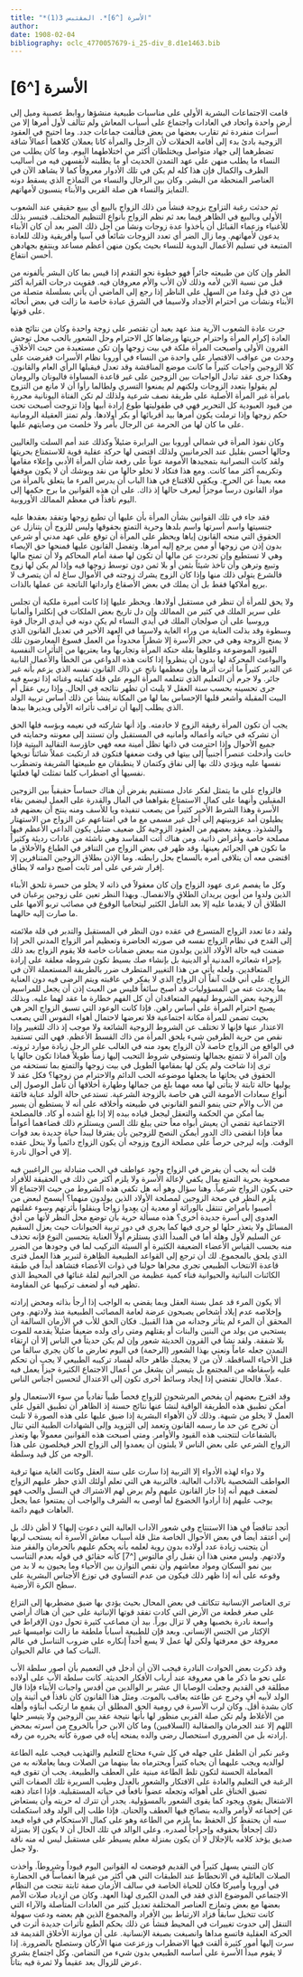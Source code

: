 ```yaml
---
title: "*الأسرة [^6]*. المقتبس 3(1)"
author: 
date: 1908-02-04
bibliography: oclc_4770057679-i_25-div_8.d1e1463.bib
---
```




#  الأسرة [^6]


 قامت الاجتماعات البشرية الأولى على مناسبات طبيعية منشؤها روابط عصبية وميل إلى أرض واحدة واتحاد في العادات واجتماع على أسباب المعاش ولم تتألف لأول أمرها إلا من أسرات منفردة ثم تقارب بعضها من بعض فتألفت جماعات جدد. وما احتيج في العقود الزوجية بادئ بدء إلى أقامة الحفلات لأن الرجل والمرأة كانا يعملان كلاهما أعمالاً شاقة تضطرهما إلى جهاد متواصل ويختلطان أكثر من اختلاطهما اليوم. وما كان يطلب من النساء ما يطلب منهن على عهد التمدن الحديث أو ما يطلبنه لأنفسهن فيه من أساليب الظرف والكمال فإن هذا كله لم يكن في تلك الأدوار معروفاً كما لا يشاهد الآن في العناصر المنحطة من البشر. وكان بين الرجال والنساء من التماذج الذي يسقط دونه التمايز والنساء هن صلة القربى والأبناء ينسبون لأمهاتهم. 

 ثم حدثت رغبة التزاوج بزوجة فنشأ من ذلك الزواج بالبيع أي ببيع حقيقي عند الشعوب الأولى وبالبيع في الظاهر فيما بعد ثم نظم الزواج بأنواع التنظيم المختلف. فتيسر بذلك للأغنياء وزعماء القبائل أن يأخذوا عدة زوجات ونشأ من أجل ذلك الضر بعد أن كان الأبناء يدعون لأمهاتهم. وما زال الضر أي تعدد الزوجات شائعاً في آسيا وأفريقية وذلك للعادة المتبعة في تسليم الأعمال اليدوية للنساء بحيث يكون منهن أعظم مساعد وينتفع بجهادهن أحسن انتفاع. 

 الطر وإن كان من طبيعته جائراً فهو خطوة نحو التقدم إذا قيس بما كان البشر يألفونه من قبل من نسبة الابن لأمه وذلك لأن الأب والأم معروفان فيه. فقويت درجات القرابة أكثر من ذي قبل وغدا من السهل على الناظر إذا رجع إلى الماضي أن يأتي بسلسلة متصلة من الأبناء ونشأت من احترام الأجداد ولاسيما في الشرق عبادة خاصة ما زالت في بعض أنحائه على قوتها. 

 جرت عادة الشعوب الآرية منذ عهد بعيد أن تقتصر على زوجة واحدة وكان من نتائج هذه العادة إكرام المرأة واحترام حريتها ورضاها كل الاحترام وحل الشعور بالحب محل توحش القرون الأولى وأصبحت المرأة ملكة في بيت زوجها وإن تكن مستعبدة من حيث الأخلاق. وحدث من عواقب الاقتصار على واحدة من النساء في أوروبا نظام الأسرات ففرضت على كلا الزوجين واجبات كثيراً ما كانت موضع المناقشة وقد تعدل   فيقبلها الرأي العام   والقانون. وهكذا جرى عقد تبادل الواجبات بين الزوجين على غير قاعدة المساواة فاليونان والرومان لم يقولوا بتعدد الزوجات ولكنهم لم يمنعوا التسري ولطالما رأوا أن لا مانع من التزوج بامرأة غير المرأة الأصلية على طريقة نصف شرعية ولذلك لم تكن الفتاة اليونانية محررة من قيود العبودية كل التحرير فهي في طفوليتها طوع إرادة أبيها وإذا تزوجت أصبحت تحت حكم زوجها وإذا ترملت يكون أمرها بيد أقربائها أو بكر أولادها. ولم تمتز العقيلة الرومانية على ما كان لها من الحرمة عن الرجال بأمر ولا خلصت من وصايتهم عليها. 

 وكان نفوذ المرأة في شمالي أوروبا بين البرابرة ضئيلاً وكذلك عند أمم السلت والغاليين وحالها أحسن بقليل عند الجرمانيين ولذلك اقتضى لها حركة عقلية قوية للاستمتاع بحريتها ولقد كانت النصرانية بتمجيدها الأمومة عوناً على رفعة شأن المرأة الأدبي وإعلاء مقامها وتكريمه أكثر مما كانت. ومع هذا فتكاد لا تخلو حالها من نقد ويوشك أن لا يكون موقفها معه بعيداً عن الحرج. ويكفي للاقتناع في هذا الباب أن يدرس المرء ما يتعلق بالمرأة من مواد القانون درساً موجزاً ليعرف حالها إذ ذاك. على أن هذه القوانين ما برح حكمها إلى اليوم نافذاً في معظم الممالك الأوروبية. 

 فقد جاء في تلك القوانين بشأن المرأة بأن عليها أن تطيع زوجها وتفقد بعقدها عليه جنسيتها واسم أسرتها واسم بلدها وحرية التمتع بحقوقها وليس للزوج أن يتنازل عن الحقوق التي منحه القانون إياها ويحظر على المرأة أن توقع على عهد مدني أو شرعي بدون إذن من زوجها أو ممن يرجع إليه أمرها. وتفضل القانون عليها فمنحها حق الإيصاء وهي لا تستطيع وإن تجردت عن مالها أن تكون لها صفة أمام المحاكم ولا أن تمنح مالها وتبيع وترهن وأن تأخذ شيئاً بثمن أو بلا ثمن دون توسط زوجها فيه وإذا لم يكن لها زوج فالشرع يتولى ذلك منها وإذا كان الزوج يشرك زوجته في الأموال ساغ له أن يتصرف لا بريع أملاكها فقط بل أن يملك في بعض الأصقاع وارداتها الناتجة عن عملها بالذات. 

 ولا يحق للمرأة أن تنظر في مستقبل أولادها. ويحظر عليها إذا كانت أميرة ملكية أن تجلس على سرير الملك في كثير من الممالك وإن دل تاريخ بعض الملكات في إنكلترا وألمانيا وروسيا على أن صولجان الملك في أيدي النساء لم يكن دونه في أيدي الرجال قوة   وسطوة وقد بذلت العناية من وراء الغاية ولاسيما في العهد الأخير في تعديل القانون الذي لا يمنح الزوجة وهي في حجر الأسرة إلا شطراً محدوداً من العمل فسوغ المعارضون تلك القيود الموضوعة وعللوها بقلة حنكة المرأة وتجاربها وما يعتريها من التأثرات النفسية والبواعث المحركة   لها بدون أن ينظروا إذا كانت هذه الدواعي من الخطأ والأعمال النابية عن التدبر كثيراً ما أثرت أثرها وإن معظمها ناتج عن ذاك القانون نفسه الذي يزعم بأنه غير جائر. ولا جرم أن التعليم الذي تتعلمه المرأة اليوم على قلة كفايته وغنائه إذا توسع فيه جرى تحسينه بحسب سنة العقل لا يلبث أن تظهر نتائجه في الحال. وإذا ربي عقل أم البيت المقبلة وأشعر قلبها الإحساس بما لها من المكانة ينشأ عن ذلك أساس تربية الولد الذي يطلب إليها أن تراقب تأثراته الأولى ويديرها بيدها. 

 يجب أن تكون المرأة رفيقة الزوج لا خادمته. وإذ أنها شاركته في نعيمه وبؤسه فلها الحق أن تشركه في حياته وأعماله وأمانيه في المستقبل وأن تستند إلى معونته وحمايته في جميع الأحوال وإذا احترمت في ذاتها تظل أمينة معه فهي حاؤرسة التقاليد البيتية فإذا خانت وأدخلت عنصراً أجنبياً إلى بيتها في وقت ضعفها فتكون قد ارتكبت عملاً شائناً توبخها نفسها عليه ويؤدي ذلك بها إلى نفاق وكتمان لا ينطبقان مع طبيعتها الشريفة وتضطرب نفسيها أي اضطراب كلما تمثلت لها فعلتها. 

 فالزواج على ما يتمثل لفكر عادل مستقيم يفرض أن هناك حساساً حقيقياً بين الزوجين المقبلين وأنهما على كمال الاستمتاع بقواهما في المال والقدرة على العمل ليضمن بقاء الأسرة وهذا الشرط الأخير كثيراً من يصعب تنفيذه ويا للأسف ومنه ينتج أن بعضهم قد يطيلون أمد عزوبيتهم إلى أجل غير مسمى مع ما في امتناعهم عن الزواج من الاستهتار والشذوذ. ويعقد بعضهم من العقود الزوجية كل ضعيف ضئيل يكون الداعي الأعظم فيها مصلحة خاصة وأغراض ذاتية. ومن هناك أتت المفاسد وهي ناشئة من عادات رديئة وكثيراً ما تكون هي الجرائم بعينها. وقد ظهر في بعض الزواج من التنافر في الطباع والأخلاق ما اقتضى معه أن يتلافى أمره بالسماح بحل رابطته. وما الإذن بطلاق الزوجين المتنافرين إلا إقرار شرعي على أمر ثابت أصبح دوامه لا يطاق. 

 وكل ما يفصم عرى عهود الزواج وإن كان معقولاً في ذاته لا يخلو من حسرة تلحق الأبناء   الذين ولدوا من أبوين يريدان الطلاق والانفصال. وبهذا النظر تعين على زوجين يرغبان في الطلاق أن لا يقدما عليه إلا بعد التأمل الكثير ليتحاميا الوقوع في مصائب تربو آلامها على ما صارت إليه حالهما. 

 ولقد دعا تعدد الزواج المتسرع في عقده دون النظر في المستقبل والتدبر في قلة ملائمته إلى القدح في نظام الزواج نفسه في صورته الحاضرة وتعظيم أمر الزواج المدني الحر إذا ضمنت فيه حالة الأولاد الذين يولدون منه ببعض ضمانات خاصة فلا يقوم الزواج بعد ذلك بإجراء   شعائره المدنية أو الدينية بل بإنشاء صك بسيط تكون شروطه معلقة على إرادة المتعاقدين. ولعله يأتي من هذا التغيير المتطرف ضرر بالطريقة المستعملة الآن في الزواج. على أني قلت آنفاً أن الزواج الذي لا يفكر في عاقبته ويتم الرضى فيه دون العناية بما يحدث عنه من المسؤوليات قد أصبح سائغاً فليس من العبث إذن أن يجعل للمراسيم الزوجية بعض الشروط ليفهم المتعاقدان أن كل الفهم خطارة ما عقد لهما عليه. وبذلك يصبح احترام المرأة على أساس راهن. فإذا كانت الوعود التي تسبق الزواج الحر هي بحيث تضمن للمرأة مكانة اجتماعية فلا تعرضها لاحتمال أهواء النفوس التي يصعب الاعتذار عنها فإنها لا تختلف عن الشروط الزوجية الشائعة ولا موجب إذ ذاك للتغيير وإذا نقص من حرية الطرفين شيء يلحق المرأة من ذاك القسط الأعظم. فهي التي تستفيد في الواقع من الزواج خاصة لأن الزواج يعود منه في الغالب على الرجل زيادة موارد ثروته. وإن المرأة لا تتمتع بجمالها وتستوفي شروط التحبب إليها زمناً طويلاً فماذا تكون حالها يا ترى إذا شاخت ولم يكن لها بمقامها الطويل في بيت زوجها والتمتع بما تستحقه من الحقوق في يحاتها ما يجعلها موضوعه الحب الدائم والاحترام من زوجها؟ فكل عقد لا يوليها حالة ثابتة لا يتأتى لها معه مهما بلغ من جمالها وطهارة أخلاقها أن تأمل الوصول إلى أنواع سعادات الأمومة التي هي خاصة بالزوجة الشرعية. تستدعي حالة الولد عناية فائقة من الأب والأم حتى ينمو النمو القانوني في طبيعته وأخلاقه على أنه لا يستطيع أن يسير بما أمكن من الحكمة والتعقل ليجعل قياده بيده إلا إذا بلغ أشده أو كاد. فالمصلحة الاجتماعية تقضي أن يعيش أبواه معاً حتى يبلغ تلك السن ويستلزم ذلك قضاءهما أعواماً معاً فإذا انقضى ذاك الدور أيمكن النصح للزوجين بأن يفترقا ليبدأ حياة جديدة بعد فوات   الوقت. وإنه ليرجى حرصاً على مصلحة الزوج وزوجه أن يكون الزواج دائمياً ولا ينحل عقده إلا في أحوال نادرة. 

 قلت أنه يجب أن يفرض في الزواج وجود عواطف في الحب متبادلة بين الراغبين فيه مصحوبة بحرية التمتع بمال يكفي لإعالة الأسرة ولا يلزم أكثر من ذلك في الحقيقة للأفراد حتى يكون الزواج شرعياً. وهنا سؤال وهو أنه هل تكفي هذه الشروط من حيث الاجتماع ألا يلزم النظر في صحة الزوجين لمصلحة الأولاد الذين يولدون منهما؟ أيسمح لبعض من أصيبوا بأمراض تنتقل بالوراثة أو معدية أن يعٍدوا زواجاً وينقلوا بأثرتهم وسوء غفلتهم العدوى إلى أسرة جديدة أخرى؟ هذه مسألة حرية بأن توضع محل النظر لأنها من أدق المسائل ولا يتعذر حلها لو جرى فيها كما يجري في دور تربية الحيوانات حيث يعزل السقيم عن السليم لأول وهلة أما في المبدأ الذي يستلزم أولاً العناية بتحسين النوع فإنه تحذف   منه بحسب القياس الأعضاء الضعيفة الكثيرة أو السيئة التركيب لما في وجودها من الضرر الذي يلحق بالمجموع. لك أن ترجع إلى القواعد الطبيعية الظاهرة لتبرير هذا العمل فترى قاعدة الانتخاب الطبيعي تجري مجراها حولنا في ذوات الأعضاء فتشاهد أبداً في طبقة الكائنات النباتية والحيوانية فناء كمية عظيمة من الجراثيم لقلة غنائها في المحيط الذي تظهر فيه أو لضعف تركيبها عن المقاومة. 

 ألا يكون المرء قد عمل بسنة العقل وبما يقضي به الواجب إذا أرجأ بذاته ومحض إرادته وإخلاصه عدم إيلاد أشخاص يصبحون عرضة لعامة المصائب الطبيعية منذ ولادتهم. ومن المحقق أن المرء لم يتأثر وجدانه من هذا القبيل. فكان الحق للأب في الأزمان السالفة أن يستحبي من يولد من البنين والبنات أو يقتلهم ومتى رأى ولده ضعيفاً ضئيلاً يقدمه للموت بلا شفقة. ولقد نشأ في القرون الحديثة شعور وإن لم يكن حديثاً في الناس إلا أن ارتقاء التمدن جعله عاماً ونعني بهذا الشعور (الرحمة) في اليوم تعارض ما كان يجري سالفاً من قتل الأحياء الساقطة. لأن من لا يعجبك ظاهر حاله لفساد تركيبه الطبيعي لا يجب أن تحكم عليه بإسقاطه من المجتمع بل يتيسر أن يشغل من أعمال الاجتماع الكثيرة حيزاً يعمل فيه عملاً. فالحال تقتضي إذا إيجاد وسائط أخرى تكون إلى الاعتدال لتحسين أجناس الناس. 

 وقد اقترح بعضهم أن يفحص المرشحون للزواج فحصاً طبياً تفادياً من سوء الاستعمال ولو   أمكن تطبيق هذه الطريقة الواقية لنشأ عنها نتائج حسنة إذ الظاهر أن تطبيق القول على العمل لا يخلو من شبهة. وذلك لأن الأهواء البشرية إذا ضيق عليها على هذه الصورة لا تلبث أن تخرج عن حد ما رسمه القانون وتعمد إلى التزويد وإلى الشهادات الطبية التي تنال بالشفاعات لتتجنب هذه القيود والأوامر. ومتى أصبحت هذه القوانين معمولاً بها وتعذر الزواج الشرعي على بعض الناس لا يلبثون أن يعمدوا إلى الزواج الحر فيخلصون على هذا الوجه من كل قيد وسلطة. 

 ولا دواء لهذه الأدواء إلا التربية إذا سارت على سنة العقل وكانت الغاية منها ترقية العواطف الشخصية بالآداب العالية. فالتربية هي التي تعلم أولئك الذي حظر عليهم الزواج لضعف فيهم أنه إذا جاز القانون عليهم ولم يرض لهم الاشتراك في النسل والحب فهو يوجب عليهم إذا أرادوا الخضوع لما أوصى به الشرف والواجب أن يمتنعوا عما يجعل العاهات فيهم دائمة. 

 أتجد تناقضاً في هذا الاستنتاج وفي شعور الآداب العالية التي دعوت إليها؟ لا أظن ذلك بل إني أعتقد أيضاً في بعض الأحوال الخاصة مثل قلة أسباب معاش الأسرة أنه   يستحب لربها أن يتجنب زيادة عدد أولاده بدون روية لعلمه بأنه يحكم عليهم بالحرمان والفقر   منذ ولادتهم. وليس معنى هذا أن نقبل رأي  مالتوس [^7] كأنه حقائق في قوله بعدم التناسب بين نمو السكان ومواد معاشهم وأن نقص التوازن بين الأحياء وما يحيون به لا بد من وقوعه على أنه إذا ظهر ذلك فيكون من عدم التساوي في توزع الأجناس البشرية على سطح الكرة الأرضية. 

 ترى العناصر الإنسانية تتكاثف في بعض المحال بحيث يؤدي بها ضيق مضطربها إلى النزاع على صغر قطعة من الأرض التي كادت تفقد قوتها الإنباتية على حين أن هناك أراضي واسعة نادرة بخصبها وهي لا تزال بوراً. بيد أن مصاعب كثيرة تحول دون الإفراط في الإكثار من الجنس الإنساني. وبعد فإن للطبيعة أسباباً ملطفة ما زالت نواميسها غير معروفة حق معرفتها ولكن لها عمل لا يسع أحداً إنكاره على ضروب التناسل في عالم النبات كما في عالم الحيوان. 

 وقد ذكرت بعض الحوادث النادرة فيجب الآن أن أدخل في التعميم بأن أصور سلطة الأب   على نحو ما ذكر ما هي معروفة عند أرباب الأفكار الحديثة. كانت سلطة الأب على أولاده مطلقة في القديم وجعلت الوصايا ال  عشر  بر الوالدين من أقدس واجبات الأبناء فإذا قال الولد لأبيه أفٍ وخرج عن طاعته يعاقب بالموت. ومثل هذا القانون كان نافذاً في أثينة وإن كان بشدة أقل. وكان لرب الأسرة في رومية الحق المطلق أن يقمع ما ارتكب أبناؤه وأهله من الأغلاط ولم تكن صلة القربى منظور لها بأنها نتيجة عقد بين الزوجين ولا يتيسر حلها اللهم إلا عند الجرمان والصقالبة (السلافيين) وما كان الابن حراً بالخروج من أسرته بمحض إرادته بل من الضروري استحصال رضى والده يمنحه إياه في صورة كأنه يحرره من رقه. 

 وغير نكير أن الطفل على جهله في كل شيء محتاج للتعليم والتهذيب فيجب عليه الطاعة لوالديه ويجب عليهما أن يحباه كثيراً ويحترماه بما بينهما من الصلات وبما يعاملانه به من المعاملة الحسنة لتكون تلط الطاعة مبنية على العطف والطبيعة. يجب أن تقوى فيه الرغبة في التعليم والعادة على الافتكار والشعور بالعدل وطيب السريرة تلك الصفات التي تضيق   الخناق على أهوائه وتجعله عضواً نافعاً في حياته المستقبلية. فإذا اعتاد ذهنه الاشتغال يقوى ويجود كما يقوى الشعور بالمسؤولية. يجدر أن تترك له حريته وأن يستعاض عن إخضاعه لأوامر والديه بنصائح فيها العطف والحنان. فإذا طلب إلى الولد وقد استكملت سنه أن يحتفظ كل الحفظ بما يلزم من الطاعة وهو على كمال الاستحكام في قواه فيعد ذلك إجحافاً بحقوقه وإحراجاً لصدره. وعلى الوالد في تلك الحال أن لا يكون إلا بمنزلة صديق يؤخذ كلامه بالإجلال لا أن يكون بمنزلة معلم يسيطر على مستقبل ليس له منه ناقة ولا جمل. 

 كان التبني يسهل كثيراً في القديم فوضعت له القوانين اليوم قيوداً وشروطاً. وأخذت الصلات العائلية في الانحطاط عند الطبقات التي هي أكثر من غيرها انغماساً في الحضارة في أوروبا وأميركا فكان للحياة الخاصة في سالف الأزمان صفة ثابتة نتجت من النظام الاجتماعي الموضوع الذي فقد في المدن الكبرى لهذا العهد. وكان من ازدياد صلات الأمم بعضها مع بعض وتمازج العناصر المختلفة تعديل كثير من العادات المتأصلة والآراء التي كانت تتخيل سابقاً فزاد الارتباط بين الأفراد والمجموع الذين هم بعضه ودعت سهولة   التنقل إلى حدوث تغييرات في المحيط فنشأ عن ذلك بحكم الطبع تأثرات جديدة أثرت في الحركة العقلية فاتسع مداها وانصبغت بصبغة الإنسانية. على أن موازنة الأخلاق القديمة قد سرت إليها أمور كثيرة ألقت فيها الاضطراب وزعزعت منها الأركان وستصلح بالضرورة. إذا لا يقوم مبدأ الأسرة على أساسه الطبيعي بدون شيء من التضامن. وكل اجتماع بشري عرض للزوال يعد عقيماً ولا ثمرة فيه بتاتاً. 
